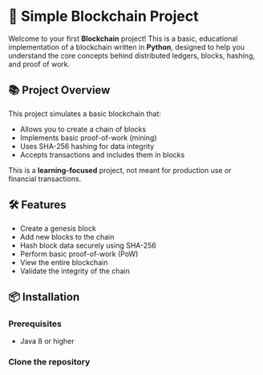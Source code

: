 # 🚀 Simple Blockchain Project

Welcome to your first **Blockchain** project! This is a basic, educational implementation of a blockchain written in **Python**, designed to help you understand the core concepts behind distributed ledgers, blocks, hashing, and proof of work.

## 📚 Project Overview

This project simulates a basic blockchain that:

- Allows you to create a chain of blocks
- Implements basic proof-of-work (mining)
- Uses SHA-256 hashing for data integrity
- Accepts transactions and includes them in blocks

This is a **learning-focused** project, not meant for production use or financial transactions.

## 🛠️ Features

- Create a genesis block
- Add new blocks to the chain
- Hash block data securely using SHA-256
- Perform basic proof-of-work (PoW)
- View the entire blockchain
- Validate the integrity of the chain

## 📦 Installation

### Prerequisites

- Java 8 or higher

### Clone the repository

```bash

